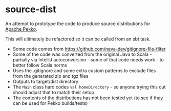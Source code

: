 # source-dist

An attempt to prototype the code to produce source distributions for
[Apache Pekko](https://github.com/apache/incubator-pekko).

This will ultimately be refactored so it can be called from an sbt task.

* Some code comes from https://github.com/neva-dev/gitignore-file-filter
* Some of the code was converted from the original Java to Scala - partially via IntelliJ autoconversion - some of that code needs work - to better follow Scala norms
* Uses the .gitignore and some extra custom patterns to exclude files from the generated zip and tgz files
* Outputs to target/dist directory
* The `Main` class hard codes `val homeDirectory` - so anyone trying this out should adjust that to match their setup
* The contents of the distributions has not been tested yet (to see if they can be used for Pekko builds/tests)
